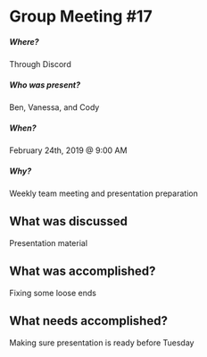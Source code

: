 # Group Meeting #17

##### Where?
Through Discord

##### Who was present?
Ben, Vanessa, and Cody

##### When?
February 24th, 2019 @ 9:00 AM

##### Why?
Weekly team meeting and presentation preparation

## What was discussed
Presentation material 

## What was accomplished?
Fixing some loose ends

## What needs accomplished?
Making sure presentation is ready before Tuesday
